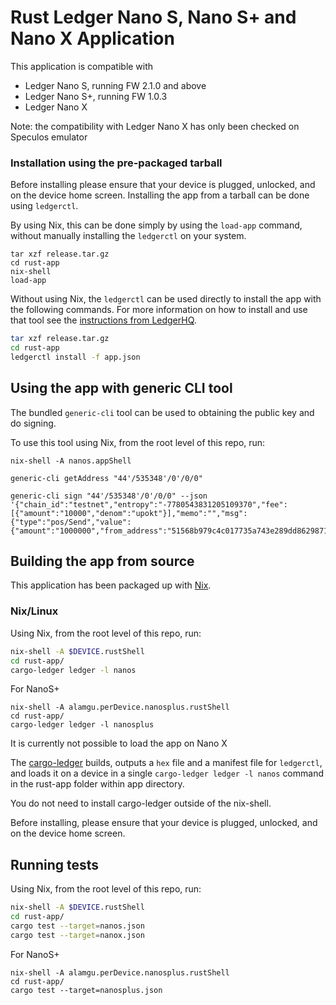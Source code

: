 # Rust Ledger Nano S, Nano S+ and Nano X Application

This application is compatible with
- Ledger Nano S, running FW 2.1.0 and above
- Ledger Nano S+, running FW 1.0.3
- Ledger Nano X

Note: the compatibility with Ledger Nano X has only been checked on Speculos emulator

### Installation using the pre-packaged tarball

Before installing please ensure that your device is plugged, unlocked, and on the device home screen.
Installing the app from a tarball can be done using `ledgerctl`.

By using Nix, this can be done simply by using the `load-app` command, without manually installing the `ledgerctl` on your system.

```
tar xzf release.tar.gz
cd rust-app
nix-shell
load-app
```

Without using Nix, the `ledgerctl` can be used directly to install the app with the following commands.
For more information on how to install and use that tool see the [instructions from LedgerHQ](https://github.com/LedgerHQ/ledgerctl).

```bash
tar xzf release.tar.gz
cd rust-app
ledgerctl install -f app.json
```

## Using the app with generic CLI tool

The bundled `generic-cli` tool can be used to obtaining the public key and do signing.

To use this tool using Nix, from the root level of this repo, run:

```
nix-shell -A nanos.appShell

generic-cli getAddress "44'/535348'/0'/0/0"

generic-cli sign "44'/535348'/0'/0/0" --json '{"chain_id":"testnet","entropy":"-7780543831205109370","fee":[{"amount":"10000","denom":"upokt"}],"memo":"","msg":{"type":"pos/Send","value":{"amount":"1000000","from_address":"51568b979c4c017735a743e289dd862987143290","to_address":"51568b979c4c017735a743e289dd862987143290"}}}'
```

## Building the app from source

This application has been packaged up with [Nix](https://nixos.org/).

### Nix/Linux

Using Nix, from the root level of this repo, run:

```bash
nix-shell -A $DEVICE.rustShell
cd rust-app/
cargo-ledger ledger -l nanos
````

For NanoS+
````
nix-shell -A alamgu.perDevice.nanosplus.rustShell
cd rust-app/
cargo-ledger ledger -l nanosplus
````

It is currently not possible to load the app on Nano X

The [cargo-ledger](https://github.com/LedgerHQ/cargo-ledger.git) builds, outputs a `hex` file and a manifest file for `ledgerctl`, and loads it on a device in a single `cargo-ledger ledger -l nanos` command in the rust-app folder within app directory.

You do not need to install cargo-ledger outside of the nix-shell.

Before installing, please ensure that your device is plugged, unlocked, and on the device home screen.

## Running tests

Using Nix, from the root level of this repo, run:

```bash
nix-shell -A $DEVICE.rustShell
cd rust-app/
cargo test --target=nanos.json
cargo test --target=nanox.json
```

For NanoS+
```
nix-shell -A alamgu.perDevice.nanosplus.rustShell
cd rust-app/
cargo test --target=nanosplus.json
````

